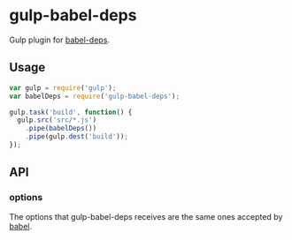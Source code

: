 # gulp-babel-deps

Gulp plugin for [babel-deps](https://npmjs.com/package/babel-deps).

## Usage

```javascript
var gulp = require('gulp');
var babelDeps = require('gulp-babel-deps');

gulp.task('build', function() {
  gulp.src('src/*.js')
    .pipe(babelDeps())
    .pipe(gulp.dest('build'));
});
```

## API

### options
The options that gulp-babel-deps receives are the same ones accepted by [babel](https://npmjs.com/package/babel).
